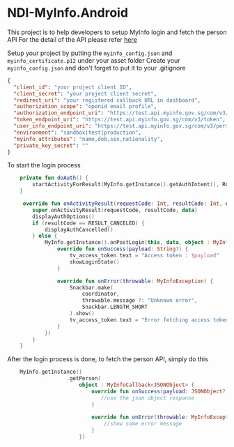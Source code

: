 # NDI-MyInfo.Android

This project is to help developers to setup MyInfo login and fetch the person API
For the detail of the API please refer [here](https://public.cloud.myinfo.gov.sg/myinfo/api/myinfo-kyc-v3.1.1.html)

Setup your project by putting the `myinfo_config.json` and `myinfo_certificate.p12` under your asset folder
Create your `myinfo_config.json` and don't forget to put it to your .gitignore
```json
{
  "client_id": "your project client ID",
  "client_secret": "your project client secret",
  "redirect_uri": "your registered callback URL in dashboard",
  "authorization_scope": "openid email profile",
  "authorization_endpoint_uri": "https://test.api.myinfo.gov.sg/com/v3/authorise", //depends on your env
  "token_endpoint_uri": "https://test.api.myinfo.gov.sg/com/v3/token",
  "user_info_endpoint_uri": "https://test.api.myinfo.gov.sg/com/v3/person",
  "environment": "sandbox|test|production",
  "myinfo_attributes": "name,dob,sex,nationality",
  "private_key_secret": ""
}
```

To start the login process
```kotlin
    private fun doAuth() {
        startActivityForResult(MyInfo.getInstance().getAuthIntent(), RC_AUTH)
    }

     override fun onActivityResult(requestCode: Int, resultCode: Int, data: Intent?) {
        super.onActivityResult(requestCode, resultCode, data)
        displayAuthOptions()
        if (resultCode == RESULT_CANCELED) {
            displayAuthCancelled()
        } else {
            MyInfo.getInstance().onPostLogin(this, data, object : MyInfoCallback<String> {
                override fun onSuccess(payload: String?) {
                    tv_access_token.text = "Access token : $payload"
                    showLoginState()
                }

                override fun onError(throwable: MyInfoException) {
                    Snackbar.make(
                        coordinator,
                        throwable.message ?: "Unknown error",
                        Snackbar.LENGTH_SHORT
                    ).show()
                    tv_access_token.text = "Error fetching access token: ${throwable.message}"
                }
            })
        }
    }
```

After the login process is done, to fetch the person API, simply do this

```kotlin
    MyInfo.getInstance()
                   .getPerson(
                       object : MyInfoCallback<JSONObject> {
                           override fun onSuccess(payload: JSONObject?) {
                              //use the json object response
                           }
   
                           override fun onError(throwable: MyInfoException) {
                               //show some error message
                           }
                       })
                                            
```
